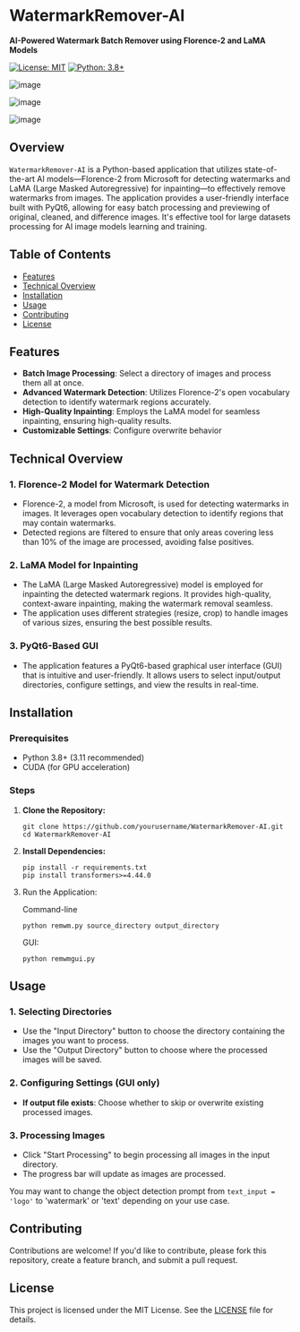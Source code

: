 # WatermarkRemover-AI

**AI-Powered Watermark Batch Remover using Florence-2 and LaMA Models**

[![License: MIT](https://img.shields.io/badge/License-MIT-blue.svg)](https://opensource.org/licenses/MIT)
[![Python: 3.8+](https://img.shields.io/badge/Python-3.8%2B-blue.svg)](https://www.python.org/downloads/)

![image](https://github.com/user-attachments/assets/df3203ed-057e-499b-86bc-f9e96be66c1e)

![image](https://github.com/user-attachments/assets/e89825fb-3b14-4358-96f3-feb526908ad3)

![image](https://github.com/user-attachments/assets/64e63d5c-4ecc-4fe0-954d-1b72e6a29580)


## Overview

`WatermarkRemover-AI` is a Python-based application that utilizes state-of-the-art AI models—Florence-2 from Microsoft for detecting watermarks and LaMA (Large Masked Autoregressive) for inpainting—to effectively remove watermarks from images. The application provides a user-friendly interface built with PyQt6, allowing for easy batch processing and previewing of original, cleaned, and difference images. It's effective tool for large datasets processing for AI image models learning and training.

## Table of Contents

- [Features](#features)
- [Technical Overview](#technical-overview)
- [Installation](#installation)
- [Usage](#usage)
- [Contributing](#contributing)
- [License](#license)

## Features

- **Batch Image Processing**: Select a directory of images and process them all at once.
- **Advanced Watermark Detection**: Utilizes Florence-2's open vocabulary detection to identify watermark regions accurately.
- **High-Quality Inpainting**: Employs the LaMA model for seamless inpainting, ensuring high-quality results.
- **Customizable Settings**: Configure overwrite behavior

## Technical Overview

### 1. **Florence-2 Model for Watermark Detection**
   - Florence-2, a model from Microsoft, is used for detecting watermarks in images. It leverages open vocabulary detection to identify regions that may contain watermarks.
   - Detected regions are filtered to ensure that only areas covering less than 10% of the image are processed, avoiding false positives.

### 2. **LaMA Model for Inpainting**
   - The LaMA (Large Masked Autoregressive) model is employed for inpainting the detected watermark regions. It provides high-quality, context-aware inpainting, making the watermark removal seamless.
   - The application uses different strategies (resize, crop) to handle images of various sizes, ensuring the best possible results.

### 3. **PyQt6-Based GUI**
   - The application features a PyQt6-based graphical user interface (GUI) that is intuitive and user-friendly. It allows users to select input/output directories, configure settings, and view the results in real-time.

## Installation

### Prerequisites

- Python 3.8+ (3.11 recommended)
- CUDA (for GPU acceleration)

### Steps

1. **Clone the Repository:**

   ```
   git clone https://github.com/yourusername/WatermarkRemover-AI.git
   cd WatermarkRemover-AI
   ```
   

2. **Install Dependencies:** 
   ```
   pip install -r requirements.txt
   pip install transformers>=4.44.0
   ```

4. Run the Application:

   Command-line
   
   ```python remwm.py source_directory output_directory```
   
   GUI:
   
    ```python remwmgui.py```
   

## Usage

### 1. **Selecting Directories**
   - Use the "Input Directory" button to choose the directory containing the images you want to process.
   - Use the "Output Directory" button to choose where the processed images will be saved.

### 2. **Configuring Settings (GUI only)**
   - **If output file exists**: Choose whether to skip or overwrite existing processed images.

### 3. **Processing Images**
   - Click "Start Processing" to begin processing all images in the input directory.
   - The progress bar will update as images are processed.

You may want to change the object detection prompt from `text_input = 'logo'` to 'watermark' or 'text' depending on your use case. 

## Contributing

Contributions are welcome! If you'd like to contribute, please fork this repository, create a feature branch, and submit a pull request.

## License

This project is licensed under the MIT License. See the [LICENSE](LICENSE) file for details.
   
